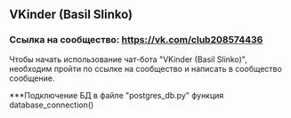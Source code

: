 ## VKinder (Basil Slinko)
### Ссылка на сообщество: https://vk.com/club208574436
Чтобы начать использование чат-бота "VKinder (Basil Slinko)", необходим пройти по ссылке на сообщество и написать в сообщество сообщение.

***Подключение БД в файле "postgres_db.py" функция database_connection()
